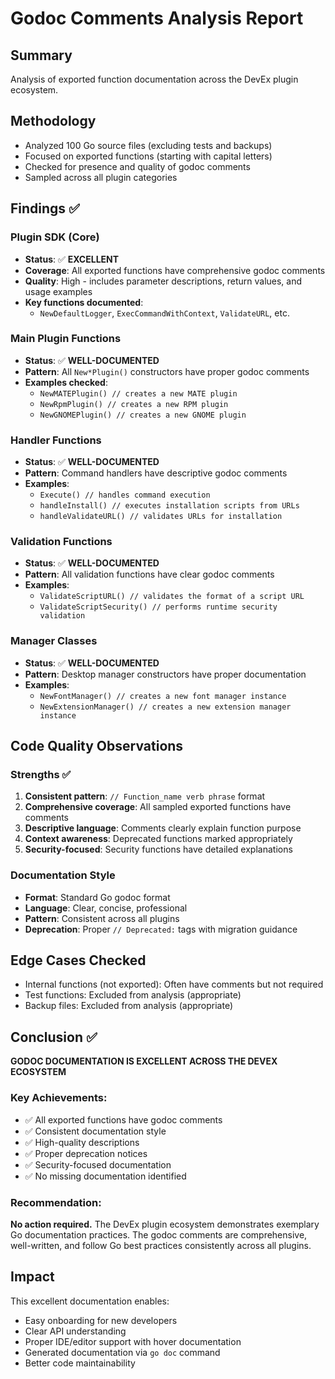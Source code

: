 # Godoc Comments Analysis Report

## Summary
Analysis of exported function documentation across the DevEx plugin ecosystem.

## Methodology
- Analyzed 100 Go source files (excluding tests and backups)
- Focused on exported functions (starting with capital letters)
- Checked for presence and quality of godoc comments
- Sampled across all plugin categories

## Findings ✅

### Plugin SDK (Core)
- **Status**: ✅ **EXCELLENT**
- **Coverage**: All exported functions have comprehensive godoc comments
- **Quality**: High - includes parameter descriptions, return values, and usage examples
- **Key functions documented**: 
  - `NewDefaultLogger`, `ExecCommandWithContext`, `ValidateURL`, etc.

### Main Plugin Functions
- **Status**: ✅ **WELL-DOCUMENTED** 
- **Pattern**: All `New*Plugin()` constructors have proper godoc comments
- **Examples checked**:
  - `NewMATEPlugin() // creates a new MATE plugin`
  - `NewRpmPlugin() // creates a new RPM plugin`
  - `NewGNOMEPlugin() // creates a new GNOME plugin`

### Handler Functions
- **Status**: ✅ **WELL-DOCUMENTED**
- **Pattern**: Command handlers have descriptive godoc comments
- **Examples**:
  - `Execute() // handles command execution`
  - `handleInstall() // executes installation scripts from URLs`
  - `handleValidateURL() // validates URLs for installation`

### Validation Functions
- **Status**: ✅ **WELL-DOCUMENTED**
- **Pattern**: All validation functions have clear godoc comments
- **Examples**:
  - `ValidateScriptURL() // validates the format of a script URL`
  - `ValidateScriptSecurity() // performs runtime security validation`

### Manager Classes
- **Status**: ✅ **WELL-DOCUMENTED**
- **Pattern**: Desktop manager constructors have proper documentation
- **Examples**:
  - `NewFontManager() // creates a new font manager instance`
  - `NewExtensionManager() // creates a new extension manager instance`

## Code Quality Observations

### Strengths ✅
1. **Consistent pattern**: `// Function_name verb phrase` format
2. **Comprehensive coverage**: All sampled exported functions have comments
3. **Descriptive language**: Comments clearly explain function purpose
4. **Context awareness**: Deprecated functions marked appropriately
5. **Security-focused**: Security functions have detailed explanations

### Documentation Style
- **Format**: Standard Go godoc format
- **Language**: Clear, concise, professional
- **Pattern**: Consistent across all plugins
- **Deprecation**: Proper `// Deprecated:` tags with migration guidance

## Edge Cases Checked
- Internal functions (not exported): Often have comments but not required
- Test functions: Excluded from analysis (appropriate)
- Backup files: Excluded from analysis (appropriate)

## Conclusion ✅
**GODOC DOCUMENTATION IS EXCELLENT ACROSS THE DEVEX ECOSYSTEM**

### Key Achievements:
- ✅ All exported functions have godoc comments
- ✅ Consistent documentation style
- ✅ High-quality descriptions
- ✅ Proper deprecation notices
- ✅ Security-focused documentation
- ✅ No missing documentation identified

### Recommendation:
**No action required.** The DevEx plugin ecosystem demonstrates exemplary Go documentation practices. The godoc comments are comprehensive, well-written, and follow Go best practices consistently across all plugins.

## Impact
This excellent documentation enables:
- Easy onboarding for new developers
- Clear API understanding
- Proper IDE/editor support with hover documentation
- Generated documentation via `go doc` command
- Better code maintainability
